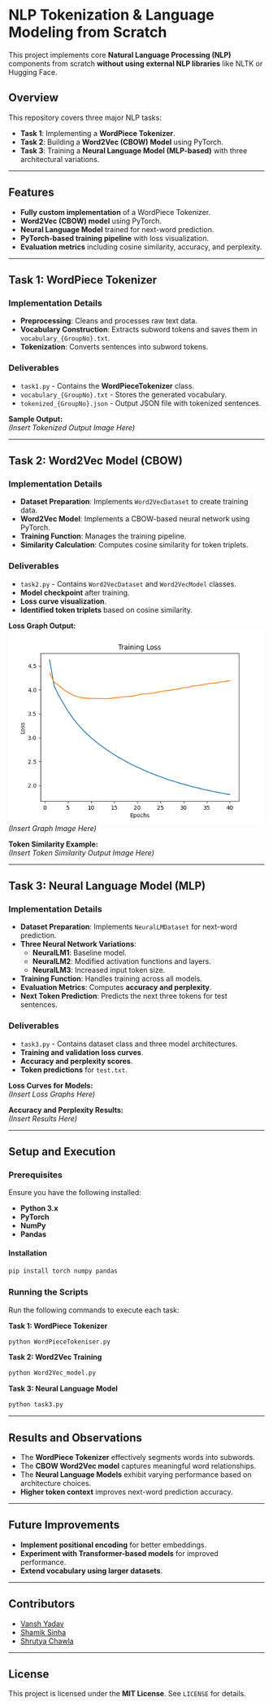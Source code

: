 # NLP Tokenization & Language Modeling from Scratch

This project implements core **Natural Language Processing (NLP)** components from scratch **without using external NLP libraries** like NLTK or Hugging Face.  

## Overview  

This repository covers three major NLP tasks:  

- **Task 1**: Implementing a **WordPiece Tokenizer**.  
- **Task 2**: Building a **Word2Vec (CBOW) Model** using PyTorch.  
- **Task 3**: Training a **Neural Language Model (MLP-based)** with three architectural variations.  

---

## Features  

- **Fully custom implementation** of a WordPiece Tokenizer.  
- **Word2Vec (CBOW) model** using PyTorch.  
- **Neural Language Model** trained for next-word prediction.  
- **PyTorch-based training pipeline** with loss visualization.  
- **Evaluation metrics** including cosine similarity, accuracy, and perplexity.  

---

## Task 1: WordPiece Tokenizer  

### Implementation Details  

- **Preprocessing**: Cleans and processes raw text data.  
- **Vocabulary Construction**: Extracts subword tokens and saves them in `vocabulary_{GroupNo}.txt`.  
- **Tokenization**: Converts sentences into subword tokens.  

### Deliverables  

- `task1.py` - Contains the **WordPieceTokenizer** class.  
- `vocabulary_{GroupNo}.txt` - Stores the generated vocabulary.  
- `tokenized_{GroupNo}.json` - Output JSON file with tokenized sentences.  

**Sample Output:**  
*(Insert Tokenized Output Image Here)*  

---

## Task 2: Word2Vec Model (CBOW)  

### Implementation Details  

- **Dataset Preparation**: Implements `Word2VecDataset` to create training data.  
- **Word2Vec Model**: Implements a CBOW-based neural network using PyTorch.  
- **Training Function**: Manages the training pipeline.  
- **Similarity Calculation**: Computes cosine similarity for token triplets.  

### Deliverables  

- `task2.py` - Contains `Word2VecDataset` and `Word2VecModel` classes.  
- **Model checkpoint** after training.  
- **Loss curve visualization**.  
- **Identified token triplets** based on cosine similarity.  

**Loss Graph Output:**  
![Image 7](src/task_2.png)
*(Insert Graph Image Here)*  

**Token Similarity Example:**  
*(Insert Token Similarity Output Image Here)*  

---

## Task 3: Neural Language Model (MLP)  

### Implementation Details  

- **Dataset Preparation**: Implements `NeuralLMDataset` for next-word prediction.  
- **Three Neural Network Variations**:  
  - **NeuralLM1**: Baseline model.  
  - **NeuralLM2**: Modified activation functions and layers.  
  - **NeuralLM3**: Increased input token size.  
- **Training Function**: Handles training across all models.  
- **Evaluation Metrics**: Computes **accuracy and perplexity**.  
- **Next Token Prediction**: Predicts the next three tokens for test sentences.  

### Deliverables  

- `task3.py` - Contains dataset class and three model architectures.  
- **Training and validation loss curves**.  
- **Accuracy and perplexity scores**.  
- **Token predictions** for `test.txt`.  

**Loss Curves for Models:**  
*(Insert Loss Graphs Here)*  

**Accuracy and Perplexity Results:**  
*(Insert Results Here)*  

---

## Setup and Execution  

### Prerequisites  

Ensure you have the following installed:  

- **Python 3.x**  
- **PyTorch**  
- **NumPy**  
- **Pandas**  

#### Installation
```bash
pip install torch numpy pandas
``` 

### Running the Scripts  

Run the following commands to execute each task:  

**Task 1: WordPiece Tokenizer**  
```bash
python WordPieceTokeniser.py
```

**Task 2: Word2Vec Training**  
```bash
python Word2Vec_model.py
```

**Task 3: Neural Language Model**  
```bash
python task3.py
```

---

## Results and Observations  

- The **WordPiece Tokenizer** effectively segments words into subwords.  
- The **CBOW Word2Vec model** captures meaningful word relationships.  
- The **Neural Language Models** exhibit varying performance based on architecture choices.  
- **Higher token context** improves next-word prediction accuracy.  

---

## Future Improvements  

- **Implement positional encoding** for better embeddings.  
- **Experiment with Transformer-based models** for improved performance.  
- **Extend vocabulary using larger datasets**.  

---

## Contributors  

- [Vansh Yadav](https://github.com/vansh22559)
- [Shamik Sinha](https://github.com/theshamiksinha)
- [Shrutya Chawla](https://github.com/shrutya22487)

---

## License  

This project is licensed under the **MIT License**. See `LICENSE` for details.  
